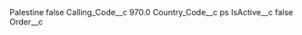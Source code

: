 <?xml version="1.0" encoding="UTF-8"?>
<CustomMetadata xmlns="http://soap.sforce.com/2006/04/metadata" xmlns:xsi="http://www.w3.org/2001/XMLSchema-instance" xmlns:xsd="http://www.w3.org/2001/XMLSchema">
    <label>Palestine</label>
    <protected>false</protected>
    <values>
        <field>Calling_Code__c</field>
        <value xsi:type="xsd:double">970.0</value>
    </values>
    <values>
        <field>Country_Code__c</field>
        <value xsi:type="xsd:string">ps</value>
    </values>
    <values>
        <field>IsActive__c</field>
        <value xsi:type="xsd:boolean">false</value>
    </values>
    <values>
        <field>Order__c</field>
        <value xsi:nil="true"/>
    </values>
</CustomMetadata>
